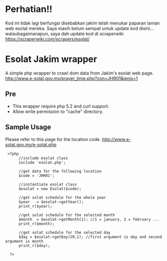 # Perhatian!!
Kod ini tidak lagi berfungsi disebabkan jakim telah menukar paparan laman web esolat mereka. Saya masih belum sempat untuk update kod disini... walaubagaimanapun, saya dah update kod di scraperwiki https://scraperwiki.com/scrapers/esolat/ 

# Esolat Jakim wrapper

A simple php wrapper to crawl dom data from Jakim's esolat web page. http://www.e-solat.gov.my/prayer_time.php?zon=JHR01&jenis=1

## Pre

* This wrapper require php 5.2 and curl support.
* Allow write permission to "cache" directory.

## Sample Usage

Please refer to this page for the location code.
http://www.e-solat.gov.my/e-solat.php

     <?php
          //include esolat class
          include 'esolat.php';

          //get data for the following location
          $code = 'JHR01';

          //instantiate esolat class
          $esolat = new Esolat($code);

          //get solat schedule for the whole year
          $year   = $esolat->getYear();
          print_r($year);

          //get solat schedule for the selected month
          $month  = $esolat->getMonth(1); //1 = january, 2 = february ...
          print_r($month);

          //get solat schedule for the selected day
          $day = $esolat->getDay(20,1); //first argument is day and second argument is month
          print_r($day);

      ?>
